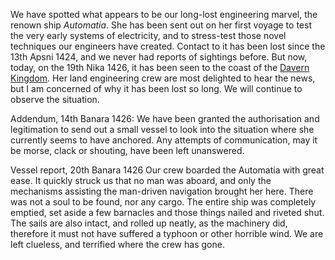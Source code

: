 ---
---

We have spotted what appears to be our long-lost engineering marvel, the renown ship *Automatia*. 
She has been sent out on her first voyage to test the very early systems of electricity, and to stress-test those novel techniques our engineers have created. 
Contact to it has been lost since the 13th Apsni 1424, and we never had reports of sightings before. But now, today, on the 19th Nika 1426, it has been seen to the coast of the [Davern Kingdom](..\..\..\Realms\Utuw%20System\Schi\Servilia\Regions\Areas\Davern%20Kingdom\Davern%20Kingdom.md). Her land engineering crew are most delighted to hear the news, but I am concerned of why it has been lost so long. 
We will continue to observe the situation. 

Addendum, 14th Banara 1426: 
We have been granted the authorisation and legitimation to send out a small vessel to look into the situation where she currently seems to have anchored. Any attempts of communication, may it be morse, clack or shouting, have been left unanswered. 

Vessel report, 20th Banara 1426
Our crew boarded the Automatia with great ease. It quickly struck us that no man was aboard, and only the mechanisms assisting the man-driven navigation brought her here. There was not a soul to be found, nor any cargo. The entire ship was completely emptied, set aside a few barnacles and those things nailed and riveted shut. 
The sails are also intact, and rolled up neatly, as the machinery did, therefore it must not have suffered a typhoon or other horrible wind. 
We are left clueless, and terrified where the crew has gone. 

